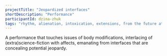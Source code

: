 ```yaml
---
projectTitle: "Jeopardized interfaces"
shortDescription: "Performance"
participantId: dzina-zhuk
tags: "rhythm, alienation, intoxication, extensions, from the future at the present, h o o o o o o w w w w w l, intimate interfaces, mother-machine, practices of ourselves"
---
```


A performance that touches issues of body modifications, interlacing of (extra)science-fiction with affects, emanating from interfaces that are concealing potential jeopardy.
